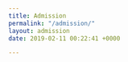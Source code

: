 ```yaml
---
title: Admission
permalink: "/admission/"
layout: admission
date: 2019-02-11 00:22:41 +0000

---
```

